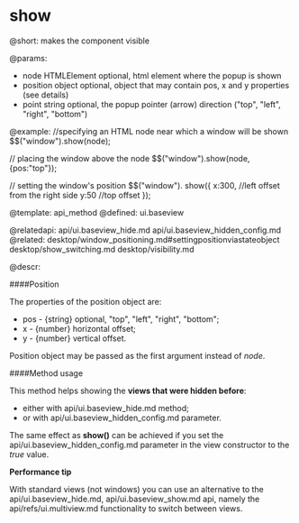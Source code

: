 show
======

@short:
	makes the component visible
    
@params:

* node			HTMLElement			optional, html element where the popup  is shown 
* position 		object				optional, object that may contain pos, x and y properties (see details)
* point 		string				optional, the popup pointer (arrow) direction  ("top", "left", "right", "bottom")


@example:
//specifying an HTML node near which a window will be shown
$$("window").show(node); 

// placing the window above the node
$$("window").show(node, {pos:"top"});

// setting the window's position
$$("window"). show({
    x:300, //left offset from the right side
    y:50 //top offset
});


@template:	api_method
@defined:	ui.baseview	

@relatedapi:
	api/ui.baseview_hide.md
    api/ui.baseview_hidden_config.md
@related:
	desktop/window_positioning.md#settingpositionviastateobject
    desktop/show_switching.md
	desktop/visibility.md
    
@descr:

####Position

The properties of the position object are:

- pos - {string} optional, "top", "left", "right", "bottom";
- x - {number} horizontal offset;
- y - {number} vertical offset.

Position object may be passed as the first argument instead of *node*. 

####Method usage

This method helps showing the **views that were hidden before**:

- either with api/ui.baseview_hide.md method;
- or with api/ui.baseview_hidden_config.md parameter. 

The same effect as **show()** can be achieved if you set the api/ui.baseview_hidden_config.md parameter in the 
view constructor to the *true* value.

**Performance tip**

With standard views (not windows) you can use an alternative to the api/ui.baseview_hide.md, 
api/ui.baseview_show.md api, namely the api/refs/ui.multiview.md functionality to switch between views.
